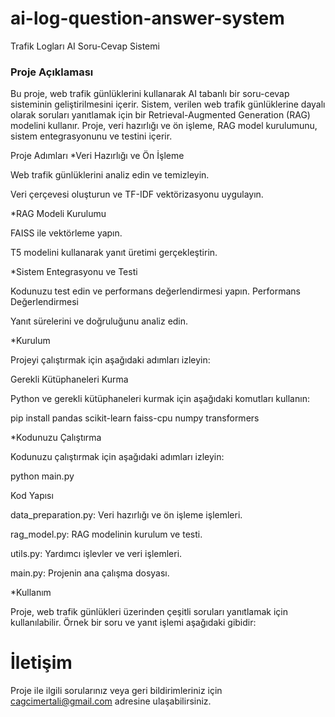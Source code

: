 # ai-log-question-answer-system


Trafik Logları AI Soru-Cevap Sistemi

### Proje Açıklaması

Bu proje, web trafik günlüklerini kullanarak AI tabanlı bir soru-cevap sisteminin geliştirilmesini içerir. Sistem, verilen web trafik günlüklerine dayalı olarak soruları yanıtlamak için bir Retrieval-Augmented Generation (RAG) modelini kullanır. Proje, veri hazırlığı ve ön işleme, RAG model kurulumunu, sistem entegrasyonunu ve testini içerir.

Proje Adımları
*Veri Hazırlığı ve Ön İşleme

Web trafik günlüklerini analiz edin ve temizleyin.

Veri çerçevesi oluşturun ve TF-IDF vektörizasyonu uygulayın.


*RAG Modeli Kurulumu

FAISS ile vektörleme yapın.

T5 modelini kullanarak yanıt üretimi gerçekleştirin.


*Sistem Entegrasyonu ve Testi

Kodunuzu test edin ve performans değerlendirmesi yapın.
Performans Değerlendirmesi

Yanıt sürelerini ve doğruluğunu analiz edin.


*Kurulum

Projeyi çalıştırmak için aşağıdaki adımları izleyin:

Gerekli Kütüphaneleri Kurma

Python ve gerekli kütüphaneleri kurmak için aşağıdaki komutları kullanın:

pip install pandas scikit-learn faiss-cpu numpy transformers

*Kodunuzu Çalıştırma

Kodunuzu çalıştırmak için aşağıdaki adımları izleyin:

python main.py

Kod Yapısı

data_preparation.py: Veri hazırlığı ve ön işleme işlemleri.

rag_model.py: RAG modelinin kurulum ve testi.

utils.py: Yardımcı işlevler ve veri işlemleri.

main.py: Projenin ana çalışma dosyası.

*Kullanım

Proje, web trafik günlükleri üzerinden çeşitli soruları yanıtlamak için kullanılabilir. Örnek bir soru ve yanıt işlemi aşağıdaki gibidir:

# İletişim

Proje ile ilgili sorularınız veya geri bildirimleriniz için cagcimertali@gmail.com adresine ulaşabilirsiniz.

